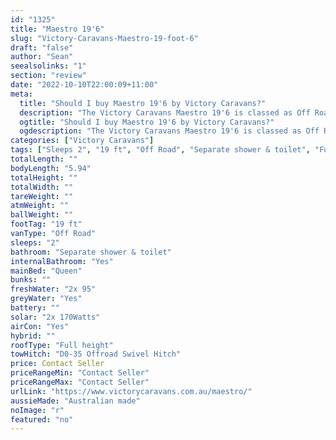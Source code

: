 ```yaml
---
id: "1325"
title: "Maestro 19'6"
slug: "Victory-Caravans-Maestro-19-foot-6"
draft: "false"
author: "Sean"
seealsolinks: "1"
section: "review"
date: "2022-10-10T22:00:09+11:00"
meta:
  title: "Should I buy Maestro 19'6 by Victory Caravans?"
  description: "The Victory Caravans Maestro 19'6 is classed as Off Road, and sleeps 2 people. It is Australian made and comes in at 19 ft. It generally has Separate shower & toilet."
  ogtitle: "Should I buy Maestro 19'6 by Victory Caravans?"
  ogdescription: "The Victory Caravans Maestro 19'6 is classed as Off Road, and sleeps 2 people. It is Australian made and comes in at 19 ft. It generally has Separate shower & toilet."
categories: ["Victory Caravans"]
tags: ["Sleeps 2", "19 ft", "Off Road", "Separate shower & toilet", "Full height", "Price Unknown", "Australian made"]
totalLength: ""
bodyLength: "5.94"
totalHeight: ""
totalWidth: ""
tareWeight: ""
atmWeight: ""
ballWeight: ""
footTag: "19 ft"
vanType: "Off Road"
sleeps: "2"
bathroom: "Separate shower & toilet"
internalBathroom: "Yes"
mainBed: "Queen"
bunks: ""
freshWater: "2x 95"
greyWater: "Yes"
battery: ""
solar: "2x 170Watts"
airCon: "Yes"
hybrid: ""
roofType: "Full height"
towHitch: "D0-35 Offroad Swivel Hitch"
price: Contact Seller
priceRangeMin: "Contact Seller"
priceRangeMax: "Contact Seller"
urlLink: "https://www.victorycaravans.com.au/maestro/"
aussieMade: "Australian made"
noImage: "r"
featured: "no"
---
```

